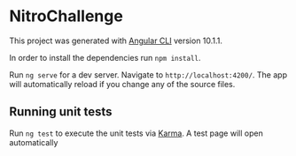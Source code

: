 # NitroChallenge

This project was generated with [Angular CLI](https://github.com/angular/angular-cli) version 10.1.1.

In order to install the dependencies run `npm install`.

Run `ng serve` for a dev server. Navigate to `http://localhost:4200/`. The app will automatically reload if you change any of the source files.

## Running unit tests

Run `ng test` to execute the unit tests via [Karma](https://karma-runner.github.io).
A test page will open automatically